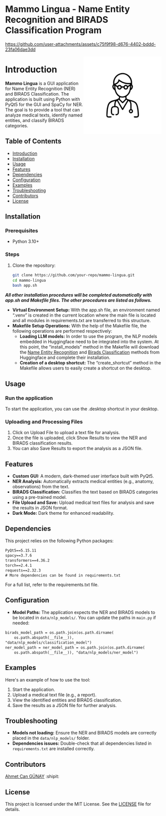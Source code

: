 # Mammo Lingua - Name Entity Recognition and BIRADS Classification Program




https://github.com/user-attachments/assets/c75f9f98-d676-4402-bddd-23fa06dae3dd




<img align="right" width="250" height="250" src="https://github.com/ahmetcangunay/mammo_lingua/blob/main/assets/doctor.png">



# Introduction
**Mammo Lingua** is a GUI application for Name Entity Recognition (NER) and BIRADS Classification. The application is built using Python with PyQt5 for the GUI and SpaCy for NER. The goal is to provide a tool that can analyze medical texts, identify named entities, and classify BIRADS categories.

## Table of Contents
- [Introduction](#introduction)
- [Installation](#installation)
- [Usage](#usage)
- [Features](#features)
- [Dependencies](#dependencies)
- [Configuration](#configuration)
- [Examples](#examples)
- [Troubleshooting](#troubleshooting)
- [Contributors](#contributors)
- [License](#license)

## Installation

### Prerequisites
- Python 3.10+

### Steps
1. Clone the repository:
   ```bash
   git clone https://github.com/your-repo/mammo-lingua.git
   cd mammo-lingua
   bash app.sh

***All other installation procedures will be completed automatically with app.sh and Makefile files. The other procedures are listed as follows.***

* **Virtual Environment Setup:** With the app.sh file, an environment named “.venv” is created in the current location where the main file is located and all modules in requirements.txt are transferred to this structure.
* **Makefile Setup Operations:** With the help of the Makefile file, the following operations are performed respectively:
  - **Loading LLM models:** In order to use the program, the NLP models embedded in Huggingface need to be integrated into the system. At this point, the “install_models” method in the Makefile will download the [Name Entity Recognition](https://huggingface.co/ahmet1338/MammoTagger) and [Birads Classification](https://huggingface.co/ahmet1338/MammoBiradsScore) methods from Huggingface and complete their installation.
  - **Creation of a desktop shortcut:** The “create_shortcut” method in the Makefile allows users to easily create a shortcut on the desktop.
 
## Usage
### Run the application

To start the application, you can use the .desktop shortcut in your desktop.

### Uploading and Processing Files
1. Click on Upload File to upload a text file for analysis.
2. Once the file is uploaded, click Show Results to view the NER and BIRADS classification results.
3. You can also Save Results to export the analysis as a JSON file.

## Features

* **Custom GUI:** A modern, dark-themed user interface built with PyQt5.
* **NER Analysis:** Automatically extracts medical entities (e.g., anatomy, observations) from the text.
* **BIRADS Classification:** Classifies the text based on BIRADS categories using a pre-trained model.
* **File Upload and Save:** Upload medical text files for analysis and save the results in JSON format.
* **Dark Mode:** Dark theme for enhanced readability.

## Dependencies

This project relies on the following Python packages:

    PyQt5==5.15.11
    spacy==3.7.6
    transformers==4.36.2
    torch==2.4.1
    requests==2.32.3
    # More dependencies can be found in requirements.txt

For a full list, refer to the requirements.txt file.

## Configuration
* **Model Paths:** The application expects the NER and BIRADS models to be located in `data/nlp_models/`. You can update the paths in `main.py` if needed:
```
birads_model_path = os.path.join(os.path.dirname(
    os.path.abspath(__file__)), "data/nlp_models/classification_model")
ner_model_path = ner_model_path = os.path.join(os.path.dirname(
    os.path.abspath(__file__)), "data/nlp_models/ner_model")
```

## Examples

Here's an example of how to use the tool:

1. Start the application.
2. Upload a medical text file (e.g., a report).
3. View the identified entities and BIRADS classification.
4. Save the results as a JSON file for further analysis.

## Troubleshooting

* **Models not loading:** Ensure the NER and BIRADS models are correctly placed in the `data/nlp_models/` folder.
* **Dependencies issues:** Double-check that all dependencies listed in `requirements.txt` are installed correctly.

## Contributors
[Ahmet Can GÜNAY](https://github.com/ahmetcangunay) :shipit:

## License
This project is licensed under the MIT License. See the [LICENSE]() file for details.
